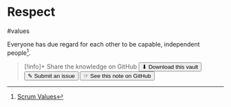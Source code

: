 # Respect
#values

Everyone has due regard for each other to be capable, independent people[^1].


[^1]: [Scrum Values](https://scrumguides.org/scrum-guide.html#scrum-values)


> [!info]+ Share the knowledge on GitHub
> [<button>⬇ Download this vault</button>](https://github.com/mauvera94/Agile-Multiverse) [<button> ✎ Submit an issue</button>](https://github.com/mauvera94/Agile-Multiverse/issues) [<button> ☞ See this note on GitHub</button>](<https://github.com/mauvera94/Agile-Multiverse/blob/main/Agile_Multiverse/Respect.md>)